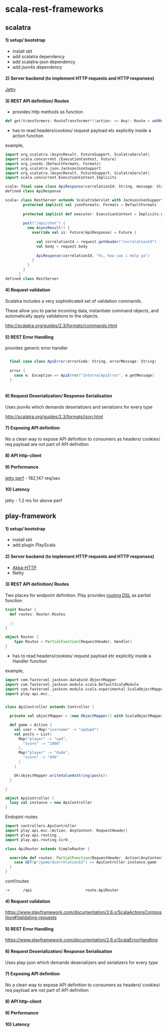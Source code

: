 # scala-rest-frameworks

scalatra
---------

<h4>1) setup/ bootstrap</h4>

- install sbt
- add scalatra dependency
- add scalatra-json dependency
- add json4s dependency

<h4>2) Server backend (to implement HTTP requests and HTTP responses)</h4>

[Jetty](http://scalatra.org/guides/2.5/deployment/standalone.html)


<h4>3) REST API definition/ Routes</h4>

- provides http methods as function 

```scala
def get(transformers: RouteTransformer*)(action: => Any): Route = addRoute(Get, transformers, action)
```

- has to read headers/cookies/ request payload etc explicitly inside a action function

example, 

```scala
import org.scalatra.{AsyncResult, FutureSupport, ScalatraServlet}
import scala.concurrent.{ExecutionContext, Future}
import org.json4s.{DefaultFormats, Formats}
import org.scalatra.json.JacksonJsonSupport
import org.scalatra.{AsyncResult, FutureSupport, ScalatraServlet}
import scala.concurrent.ExecutionContext.Implicits

scala> final case class ApiResponse(correlationId: String, message: String)
defined class ApiResponse

scala> class RestServer extends ScalatraServlet with JacksonJsonSupport with FutureSupport {
        protected implicit val jsonFormats: Formats = DefaultFormats
      
        protected implicit def executor: ExecutionContext = Implicits.global
      
        post("/api/chat") {
          new AsyncResult() {
            override val is: Future[ApiResponse] = Future {
            
              val correlationId = request.getHeader("correlationId")
              val body = request.body
              
              ApiResponse(correlationId, "hi, how can i help ya")
            }
          }
        }
      }
defined class RestServer

```

<h4>4) Request validation</h4>

Scalatra includes a very sophisticated set of validation commands.

These allow you to parse incoming data, instantiate command objects, and automatically apply validations to the objects. 

http://scalatra.org/guides/2.3/formats/commands.html

<h4>5) REST Error Handling</h4>

provides generic error handler

```scala

  final case class ApiError(errorCode: String, errorMessage: String)
  
  error {
    case e: Exception => ApiError("InternalApiError", e.getMessage)
  }
  
  ```
  
<h4>6) Request Deserialization/ Response Serialisation</h4>

Uses json4s which demands deserializers and serializers for every type

http://scalatra.org/guides/2.3/formats/json.html

<h4>7) Exposing API definition</h4>

No a clean way to expose API definition to consumers as headers/ cookies/ req payload are not part of API definition

<h4>8) API http-client</h4>

<h4>9) Performance</h4>

[jetty perf](https://www.techempower.com/benchmarks/#section=data-r15&hw=ph&test=json&l=hra0e7) - 182,147 req/sec

<h4>10) Latency</h4>

jetty - 1.2 ms for above perf


play-framework
--------------

<h4>1) setup/ bootstrap</h4>

- install sbt
- add plugin PlayScala

<h4>2) Server backend (to implement HTTP requests and HTTP responses)</h4>

- [Akka-HTTP](https://www.playframework.com/documentation/2.6.x/Server)
- Netty

<h4>3) REST API definition/ Routes</h4>

Two places for endpoint definition. Play provides [routing DSL](https://www.playframework.com/documentation/2.6.x/ScalaSirdRouter) as partial function

```scala
trait Router {
  def routes: Router.Routes
  
  //
}

object Router {
    type Routes = PartialFunction[RequestHeader, Handler]
}
```

- has to read headers/cookies/ request payload etc explicitly inside a Handler function

example, 

```scala
import com.fasterxml.jackson.databind.ObjectMapper
import com.fasterxml.jackson.module.scala.DefaultScalaModule
import com.fasterxml.jackson.module.scala.experimental.ScalaObjectMapper
import play.api.mvc._


class ApiController extends Controller {

  private val objectMapper = (new ObjectMapper() with ScalaObjectMapper).registerModule(DefaultScalaModule)

  def game = Action {
    val user = Map("username" -> "updupd")
    val posts = List(
      Map("player" -> "upd",
        "score" -> "1000"
      ),
      Map("player" -> "dude",
        "score" -> "999"
      )
    )

    Ok(objectMapper.writeValueAsString(posts))
  }

}

object ApiController {
  lazy val instance = new ApiController
}
```
Endopint routes

```scala
import controllers.ApiController
import play.api.mvc.{Action, AnyContent, RequestHeader}
import play.api.routing._
import play.api.routing.sird._

class ApiRouter extends SimpleRouter {

  override def routes: PartialFunction[RequestHeader, Action[AnyContent]] = {
    case GET(p"/game/$correlationId") => ApiController.instance.game
  }
}
```
conf/routes

```
->      /api                        route.ApiRouter
```

<h4>4) Request validation</h4>

https://www.playframework.com/documentation/2.6.x/ScalaActionsComposition#Validating-requests


<h4>5) REST Error Handling</h4>

https://www.playframework.com/documentation/2.6.x/ScalaErrorHandling
  
<h4>6) Request Deserialization/ Response Serialisation</h4>

Uses play-json which demands deserializers and serializers for every type

<h4>7) Exposing API definition</h4>

No a clean way to expose API definition to consumers as headers/ cookies/ req payload are not part of API definition

<h4>8) API http-client</h4>

<h4>9) Performance</h4>


<h4>10) Latency</h4>

